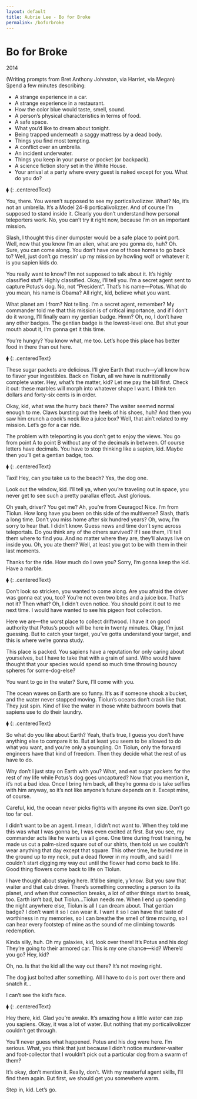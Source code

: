 ```yaml
---
layout: default
title: Aubrie Lee - Bo for Broke
permalink: /boforbroke
---
```


# Bo for Broke
2014

(Writing prompts from Bret Anthony Johnston, via Harriet, via Megan) Spend a few minutes describing:
* A strange experience in a car.
* A strange experience in a restaurant.
* How the color blue would taste, smell, sound.
* A person’s physical characteristics in terms of food.
* A safe space.
* What you’d like to dream about tonight.
* Being trapped underneath a saggy mattress by a dead body.
* Things you find most tempting.
* A conflict over an umbrella.
* An incident underwater.
* Things you keep in your purse or pocket (or backpack).
* A science fiction story set in the White House.
* Your arrival at a party where every guest is naked except for you. What do you do?

<span class="diamondDivider">&blacklozenge;</span>
{: .centeredText}

You, there. You weren’t supposed to see my porticalivolizzer. What? No, it’s not an umbrella. It’s a Model 24-8 porticalivolizzer. And of course I’m supposed to stand inside it. Clearly you don’t understand how personal teleporters work. No, you can’t try it right now, because I’m on an important mission.

Slash, I thought this diner dumpster would be a safe place to point port. Well, now that you know I’m an alien, what are you gonna do, huh? Oh. Sure, you can come along. You don’t have one of those homes to go back to? Well, just don’t go messin’ up my mission by howling wolf or whatever it is you sapien kids do.

You really want to know? I’m not supposed to talk about it. It’s highly classified stuff. Highly classified. Okay, I’ll tell you. I’m a secret agent sent to capture Potus’s dog. No, not “President”. That’s his name—Potus. What do you mean, his name is Obama? All right, kid, believe what you want.

What planet am I from? Not telling. I’m a secret agent, remember? My commander told me that this mission is of critical importance, and if I don’t do it wrong, I’ll finally earn my gentian badge. Hmm? Oh, no, I don’t have any other badges. The gentian badge is the lowest-level one. But shut your mouth about it, I’m gonna get it this time.

You’re hungry? You know what, me too. Let’s hope this place has better food in there than out here.

<span class="diamondDivider">&blacklozenge;</span>
{: .centeredText}

These sugar packets are delicious. I’ll give Earth that much—y’all know how to flavor your ingestibles. Back on Tiolun, all we have is nutritionally complete water. Hey, what’s the matter, kid? Let me pay the bill first. Check it out: these marbles will morph into whatever shape I want. I think ten dollars and forty-six cents is in order.

Okay, kid, what was the hurry back there? The waiter seemed normal enough to me. Claws bursting out the heels of his shoes, huh? And then you saw him crunch a cook’s neck like a juice box? Well, that ain’t related to my mission. Let’s go for a car ride.

The problem with teleporting is you don’t get to enjoy the views. You go from point A to point B without any of the decimals in between. Of course letters have decimals. You have to stop thinking like a sapien, kid. Maybe then you’ll get a gentian badge, too.

<span class="diamondDivider">&blacklozenge;</span>
{: .centeredText}

Taxi! Hey, can you take us to the beach? Yes, the dog one.

Look out the window, kid. I’ll tell ya, when you’re traveling out in space, you never get to see such a pretty parallax effect. Just glorious.

Oh yeah, driver? You get me? Ah, you’re from Ceuragoc! Nice. I’m from Tiolun. How long have you been on this side of the multiverse? Slash, that’s a long time. Don’t you miss home after six hundred years? Oh, wow, I’m sorry to hear that. I didn’t know. Guess news and time don’t sync across teleportals. Do you think any of the others survived? If I see them, I’ll tell them where to find you. And no matter where they are, they’ll always live on inside you. Oh, you ate them? Well, at least you got to be with them in their last moments.

Thanks for the ride. How much do I owe you? Sorry, I’m gonna keep the kid. Have a marble.

<span class="diamondDivider">&blacklozenge;</span>
{: .centeredText}

Don’t look so stricken, you wanted to come along. Are you afraid the driver was gonna eat you, too? You’re not even two bites and a juice box. That’s not it? Then what? Oh, I didn’t even notice. You should point it out to me next time. I would have wanted to see his pigeon foot collection.

Here we are—the worst place to collect driftwood. I have it on good authority that Potus’s pooch will be here in twenty minutes. Okay, I’m just guessing. But to catch your target, you’ve gotta understand your target, and this is where we’re gonna study.

This place is packed. You sapiens have a reputation for only caring about yourselves, but I have to take that with a grain of sand. Who would have thought that your species would spend so much time throwing bouncy spheres for some-dog-else?

You want to go in the water? Sure, I’ll come with you.

The ocean waves on Earth are so funny. It’s as if someone shook a bucket, and the water never stopped moving. Tiolun’s oceans don’t crash like that. They just spin. Kind of like the water in those white bathroom bowls that sapiens use to do their laundry.

<span class="diamondDivider">&blacklozenge;</span>
{: .centeredText}

So what do you like about Earth? Yeah, that’s true, I guess you don’t have anything else to compare it to. But at least you seem to be allowed to do what you want, and you’re only a youngling. On Tiolun, only the forward engineers have that kind of freedom. Then they decide what the rest of us have to do.

Why don’t I just stay on Earth with you? What, and eat sugar packets for the rest of my life while Potus’s dog goes uncaptured? Now that you mention it, it’s not a bad idea. Once I bring him back, all they’re gonna do is take selfies with him anyway, so it’s not like anyone’s future depends on it. Except mine, of course.

Careful, kid, the ocean never picks fights with anyone its own size. Don’t go too far out.

I didn’t want to be an agent. I mean, I didn’t not want to. When they told me this was what I was gonna be, I was even excited at first. But you see, my commander acts like he wants us all gone. One time during frost training, he made us cut a palm-sized square out of our shirts, then told us we couldn’t wear anything that day except that square. This other time, he buried me in the ground up to my neck, put a dead flower in my mouth, and said I couldn’t start digging my way out until the flower had come back to life. Good thing flowers come back to life on Tiolun.

I have thought about staying here. It’d be simple, y’know. But you saw that waiter and that cab driver. There’s something connecting a person to its planet, and when that connection breaks, a lot of other things start to break, too. Earth isn’t bad, but Tiolun…Tiolun needs me. When I end up spending the night anywhere else, Tiolun is all I can dream about. That gentian badge? I don’t want it so I can wear it. I want it so I can have that taste of worthiness in my memories, so I can breathe the smell of time moving, so I can hear every footstep of mine as the sound of me climbing towards redemption.

Kinda silly, huh. Oh my galaxies, kid, look over there! It’s Potus and his dog! They’re going to their armored car. This is my one chance—kid? Where’d you go? Hey, kid?

Oh, no. Is that the kid all the way out there? It’s not moving right.

The dog just bolted after something. All I have to do is port over there and snatch it…

I can’t see the kid’s face.

<span class="diamondDivider">&blacklozenge;</span>
{: .centeredText}

Hey there, kid. Glad you’re awake. It’s amazing how a little water can zap you sapiens. Okay, it was a lot of water. But nothing that my porticalivolizzer couldn’t get through.

You’ll never guess what happened. Potus and his dog were here. I’m serious. What, you think that just because I didn’t notice murderer-waiter and foot-collector that I wouldn’t pick out a particular dog from a swarm of them?

It’s okay, don’t mention it. Really, don’t. With my masterful agent skills, I’ll find them again. But first, we should get you somewhere warm.

Step in, kid. Let’s go.
